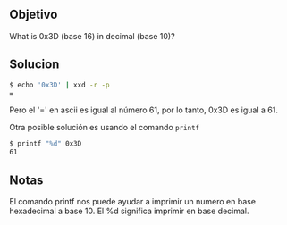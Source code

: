 ## Objetivo
What is 0x3D (base 16) in decimal (base 10)?

## Solucion
``` bash
$ echo '0x3D' | xxd -r -p
=
```
Pero el '=' en ascii es igual al número 61, por lo tanto, 0x3D es igual a 61.

Otra posible solución es usando el  comando `printf`

``` bash
$ printf "%d" 0x3D
61
```
## Notas
El comando printf nos puede ayudar a imprimir un numero en base hexadecimal a base 10.
El %d significa imprimir en base decimal.
